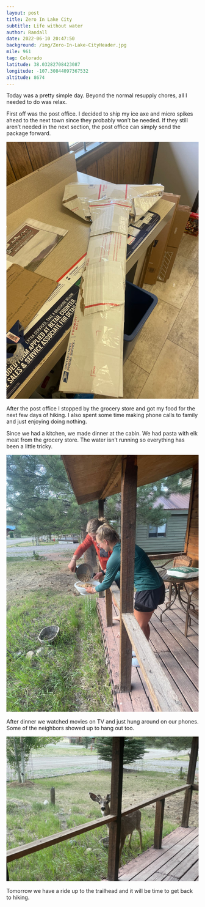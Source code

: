 ```yaml
---
layout: post
title: Zero In Lake City
subtitle: Life without water
author: Randall
date: 2022-06-10 20:47:50
background: /img/Zero-In-Lake-CityHeader.jpg
mile: 961
tag: Colorado
latitude: 38.03282708423087
longitude: -107.30844097367532
altitude: 8674
---
```

Today was a pretty simple day. Beyond the normal resupply chores, all I needed to do was relax. 

First off was the post office. I decided to ship my ice axe and micro spikes ahead to the next town since they probably won’t be needed. If they still aren’t needed in the next section, the post office can simply send the package forward.

<img src="/img/Zero In Lake City0.jpg" class="img-fluid">

After the post office I stopped by the grocery store and got my food for the next few days of hiking. I also spent some time making phone calls to family and just enjoying doing nothing.

Since we had a kitchen, we made dinner at the cabin. We had pasta with elk meat from the grocery store. The water isn’t running so everything has been a little tricky.

<img src="/img/Zero In Lake City1.jpg" class="img-fluid">

After dinner we watched movies on TV and just hung around on our phones. Some of the neighbors showed up to hang out too.

<img src="/img/Zero In Lake City2.jpg" class="img-fluid">

Tomorrow we have a ride up to the trailhead and it will be time to get back to hiking.

